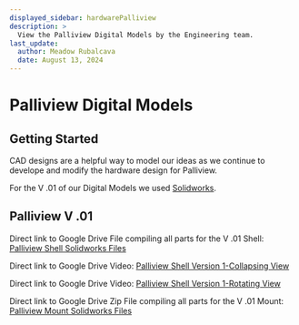 ```yaml
---
displayed_sidebar: hardwarePalliview
description: >
  View the Palliview Digital Models by the Engineering team.
last_update:
  author: Meadow Rubalcava
  date: August 13, 2024
---
```


# Palliview Digital Models
## Getting Started

CAD designs are a helpful way to model our ideas as we continue to develope and modify the hardware design for Palliview. 

For the V .01 of our Digital Models we used [Solidworks](https://www.solidworks.com/).

## Palliview V .01

Direct link to Google Drive File compiling all parts for the V .01 Shell: [Palliview Shell Solidworks Files](https://drive.google.com/drive/folders/1KQOduiG8nLNLMSNSVNnonVyi5oFUKOXM?usp=drive_link)

Direct link to Google Drive Video: [Palliview Shell Version 1-Collapsing View](https://drive.google.com/file/d/1awMxCbu66T3xk_veNsp_uxJQQuaTqnGL/view?usp=drive_link)

Direct link to Google Drive Video: [Palliview Shell Version 1-Rotating View](https://drive.google.com/file/d/1UApk5YZgqUKC-lMHd2Jw0wdJhyKiISAZ/view?usp=drive_link)

Direct link to Google Drive Zip File compiling all parts for the V .01 Mount: [Palliview Mount Solidworks Files](https://drive.google.com/file/d/1WfsMI9MPVH2SgbErN85XpHUwjpFRem4V/view?usp=drive_link)